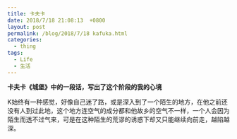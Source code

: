 ```yaml
---
title: 卡夫卡
date: 2018/7/18 21:08:13  +0800
layout: post
permalink: /blog/2018/7/18 kafuka.html
categories:
  - thing
tags:
  - Life
  - 生活
---
```

**卡夫卡《城堡》中的一段话，写出了这个阶段的我的心境**

K始终有一种感觉，好像自己迷了路，或是深入到了一个陌生的地方，在他之前还没有人到过此地，这个地方连空气的成分都和他故乡的空气不一样，一个人会因为陌生而透不过气来，可是在这种陌生的荒谬的诱惑下却又只能继续向前走，越陷越深。